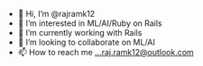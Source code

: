 - 👋 Hi, I’m @rajramk12
- 👀 I’m interested in ML/AI/Ruby on Rails 
- 🌱 I’m currently working with Rails
- 💞️ I’m looking to collaborate on ML/AI
- 📫 How to reach me ...raj.ramk12@outlook.com

<!---
rajramk12/rajramk12 is a ✨ special ✨ repository because its `README.md` (this file) appears on your GitHub profile.
You can click the Preview link to take a look at your changes.
--->
